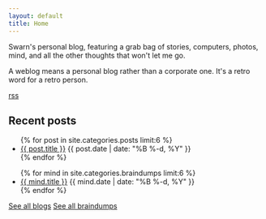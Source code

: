 ```yaml
---
layout: default
title: Home
---
```


Swarn's personal blog, featuring a grab bag of stories, computers, photos, mind, and all the other thoughts that won't let me go.

A weblog means a personal blog rather than a corporate one. It's a retro word for a retro person.

[rss](/blog/feed.xml)

## Recent posts

<ul class="posts">
  {% for post in site.categories.posts limit:6 %}
    <li class="post">
      <a href="/blog{{ post.url }}">{{ post.title }}</a>
      <time class="publish-date" datetime="{{ post.date | date: '%F' }}">
        {{ post.date | date: "%B %-d, %Y" }}
      </time>
    </li>
  {% endfor %}
</ul>

<ul class="braindumps">
  {% for mind in site.categories.braindumps limit:6 %}
    <li class="mind">
      <a href="/blog{{ mind.url }}">{{ mind.title }}</a>
      <time class="publish-date" datetime="{{ mind.date | date: '%F' }}">
        {{ mind.date | date: "%B %-d, %Y" }}
      </time>
    </li>
  {% endfor %}
</ul>


[See all blogs](/blog/posts)
[See all braindumps](/blog/braindumps)

